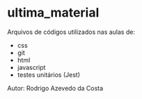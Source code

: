 # ultima_material
Arquivos de códigos utilizados nas aulas de:
 
- css
- git
- html
- javascript
- testes unitários (Jest)

Autor: Rodrigo Azevedo da Costa